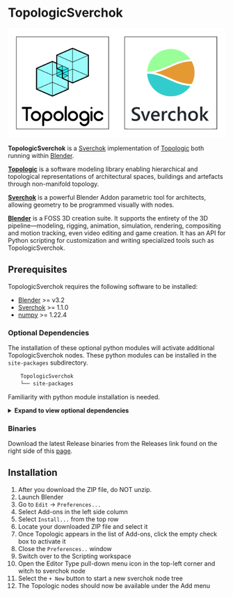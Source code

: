 # TopologicSverchok

![TopologicSververchok-logo](assets/TopologicSverchok-Logo-500x250.png)

**TopologicSverchok** is a [Sverchok](http://nortikin.github.io/sverchok/) implementation of [Topologic](https://topologic.app) both running within [Blender](https://www.blender.org/).

[**Topologic**](https://topologic.app/) is a software modeling library enabling hierarchical and topological representations of architectural spaces, buildings and artefacts through non-manifold topology. 

[**Sverchok**](http://nortikin.github.io/sverchok/) is a powerful Blender Addon parametric tool for architects, allowing geometry to be programmed visually with nodes. 

[**Blender**]() is a FOSS 3D creation suite. It supports the entirety of the 3D pipeline—modeling, rigging, animation, simulation, rendering, compositing and motion tracking, even video editing and game creation. It has an API for Python scripting for customization and writing specialized tools such as TopologicSverchok.

## Prerequisites

TopologicSverchok requires the following software to be installed:

* [Blender](https://www.blender.org/) >= v3.2
* [Sverchok](https://github.com/nortikin/sverchok/) >= 1.1.0
* [numpy](https://numpy.org/) >= 1.22.4

### Optional Dependencies

The installation of these optional python modules will activate additional TopologicSverchok nodes. These python modules can be installed in the `site-packages` subdirectory. 

```bash
    TopologicSverchok
    └── site-packages
```

Familiarity with python module installation is needed.

<details>
<summary>
<b>Expand to view optional dependencies</b>
</summary>

* [ifcopenshell](http://ifcopenshell.org/) (recommended that you install BlenderBIM](https://blenderbim.org/) and [Homemaker](https://github.com/brunopostle/homemaker-addon))
* [ipfshttpclient](https://pypi.org/project/ipfshttpclient/) >= 0.7.0
* [web3](https://web3py.readthedocs.io/en/stable/) >=5.30.0
* [openstudio](https://openstudio.net/) >= 3.4.0
* [lbt-ladybug](https://pypi.org/project/lbt-ladybug/) >= 0.25.161
* [lbt-honeybee](https://pypi.org/project/lbt-honeybee/) >= 0.6.12
* [honeybee-energy](https://pypi.org/project/honeybee-energy/) >= 1.91.49
* [json](https://docs.python.org/3/library/json.html) >= 2.0.9impor
* [py2neo](https://py2neo.org/) >= 2021.2.3
* [pyvisgraph](https://github.com/TaipanRex/pyvisgraph) >= 0.2.1
* [specklepy](https://github.com/specklesystems/specklepy) >= 2.7.6
* [pandas](https://pandas.pydata.org/) >= 1.4.2
* [scipy](https://scipy.org/) >= 1.8.1
* [dgl](https://github.com/dmlc/dgl) >= 0.8.2

</details>

### Binaries

Download the latest Release binaries from the Releases link found on the right side of this [page](https://github.com/wassimj/TopologicSverchok/releases).

## Installation

1. After you download the ZIP file, do NOT unzip.
1. Launch Blender
1. Go to `Edit` -> `Preferences...`
1. Select Add-ons in the left side column
1. Select `Install...` from the top row
1. Locate your downloaded ZIP file and select it
1. Once Topologic appears in the list of Add-ons, click the empty check box to activate it
1. Close the `Preferences..` window
1. Switch over to the Scripting workspace
1. Open the Editor Type pull-down menu icon in the top-left corner and witch to sverchok node
1. Select the `+ New` button to start a new sverchok node tree
1. The Topologic nodes should now be available under the Add menu
